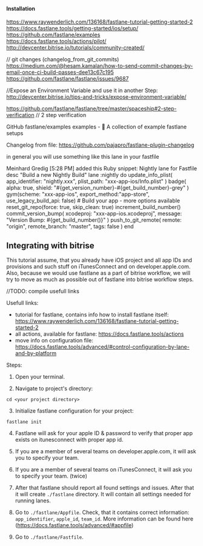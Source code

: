 #### Installation

https://www.raywenderlich.com/136168/fastlane-tutorial-getting-started-2
https://docs.fastlane.tools/getting-started/ios/setup/
https://github.com/fastlane/examples
https://docs.fastlane.tools/actions/pilot/
http://devcenter.bitrise.io/tutorials/community-created/

// git changes (changelog_from_git_commits)
https://medium.com/@hesam.kamalan/how-to-send-commit-changes-by-email-once-ci-build-passes-dee13c67c195
https://github.com/fastlane/fastlane/issues/9687

//Expose an Environment Variable and use it in another Step:
http://devcenter.bitrise.io/tips-and-tricks/expose-environment-variable/

https://github.com/fastlane/fastlane/tree/master/spaceship#2-step-verification // 2 step verification

GitHub
fastlane/examples
examples - :memo: A collection of example fastlane setups

Changelog from file:
https://github.com/pajapro/fastlane-plugin-changelog




in general you will use something like this lane in your fastfile

Meinhard Gredig [5:28 PM]
added this Ruby snippet: Nightly lane for Fastfile
desc "Build a new Nightly Build"
lane :nightly do
update_info_plist(
app_identifier: "nightly.xxx",
plist_path: "xxx-app-ios/Info.plist"
)
badge(
alpha: true,
shield: "#{get_version_number}-#{get_build_number}-grey"
)
gym(scheme: "xxx-app-ios", export_method:"app-store", use_legacy_build_api: false) # Build your app - more options available
reset_git_repo(force: true, skip_clean: true)
increment_build_number()
commit_version_bump(
xcodeproj: "xxx-app-ios.xcodeproj",
message: "Version Bump: #{get_build_number()}"
)
push_to_git_remote(
remote: "origin",
remote_branch: "master",
tags: false
)
end



## Integrating with bitrise
This tutorial assume, that you already have iOS project and all app IDs and provisions and such stuff on iTunesConnect and on developer.apple.com. Also, because we would use fastlane as a part of bitrise workflow, we will try to move as much as possible out of fastlane into bitrise workflow steps.

//TODO: compile usefull links

Usefull links:
* tutorial for fastlane, contains info how to install fastlane itself: https://www.raywenderlich.com/136168/fastlane-tutorial-getting-started-2
* all actions, available for fastlane: https://docs.fastlane.tools/actions
* move info on configuration file: https://docs.fastlane.tools/advanced/#control-configuration-by-lane-and-by-platform

Steps:

1. Open your terminal.

2. Navigate to project's directory:
```
cd <your project directory>
```

3. Initialize fastlane configuration for your project:
```
fastlane init
```

4. Fastlane will ask for your apple ID & password to verify that proper app exists on itunesconnect with proper app id.

5. If you are a member of several teams on developer.apple.com, it will ask you to specify your team.

6. If you are a member of several teams on iTunesConnect, it will ask you to specify your team. (twice)

7. After that fastlane should report all found settings and issues. After that it will create `./fastlane` directory. It will contain all settings needed for running lanes.

8. Go to `./fastlane/Appfile`. Check, that it contains correct information: `app_identifier`, `apple_id`, `team_id`. More information can be found here (https://docs.fastlane.tools/advanced/#appfile)

9. Go to `./fastlane/Fastfile`. 
